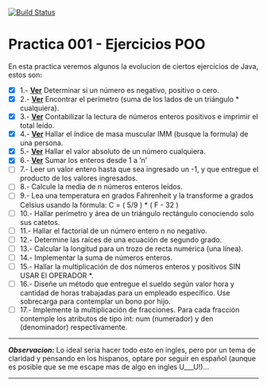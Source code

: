 [![Build Status](https://travis-ci.org/silverfox78/PracticaTDD.svg?branch=master)](https://travis-ci.org/silverfox78/PracticaTDD)

# Practica 001 - Ejercicios POO

En esta practica veremos algunos la evolucion de ciertos ejercicios de Java, estos son:

* [x] 1.- **[Ver](https://github.com/silverfox78/PracticaTDD/blob/master/Informacion/Ejercicio001.md)** Determinar si un número es negativo, positivo o cero.
* [x] 2.- **[Ver](https://github.com/silverfox78/PracticaTDD/blob/master/Informacion/Ejercicio002.md)** Encontrar el perímetro (suma de los lados de un triángulo * cualquiera).
* [x] 3.- **[Ver](https://github.com/silverfox78/PracticaTDD/blob/master/Informacion/Ejercicio003.md)** Contabilizar la lectura de números enteros positivos e imprimir el total leído.
* [x] 4.- **[Ver](https://github.com/silverfox78/PracticaTDD/blob/master/Informacion/Ejercicio004.md)** Hallar el índice de masa muscular IMM (busque la formula) de una persona.
* [x] 5.- **[Ver](https://github.com/silverfox78/PracticaTDD/blob/master/Informacion/Ejercicio005.md)** Hallar el valor absoluto de un número cualquiera.
* [x] 6.- **[Ver](https://github.com/silverfox78/PracticaTDD/blob/master/Informacion/Ejercicio006.md)** Sumar los enteros desde 1 a ‘n’
* [ ] 7.- Leer un valor entero hasta que sea ingresado un -1, y que entregue el producto de los valores ingresados.
* [ ] 8.- Calcule la media de n números enteros leídos.
* [ ] 9.- Lea una temperatura en grados Fahrenheit y la transforme a grados Celsius usando la fórmula: C = ( 5/9 ) * ( F - 32 )
* [ ] 10.- Hallar perímetro y área de un triángulo rectángulo conociendo solo sus catetos.
* [ ] 11.- Hallar el factorial de un número entero n no negativo.
* [ ] 12.- Determine las raíces de una ecuación de segundo grado.
* [ ] 13.- Calcular la longitud para un trozo de recta numérica (una línea).
* [ ] 14.- Implementar la suma de números enteros.
* [ ] 15.- Hallar la multiplicación de dos números enteros y positivos SIN USAR El OPERADOR *.
* [ ] 16.- Diseñe un método que entregue el sueldo según valor hora y cantidad de horas trabajadas para un empleado específico. Use sobrecarga para contemplar un bono por hijo.
* [ ] 17.- Implemente la multiplicación de fracciones. Para cada fracción contemple los atributos de tipo int: num (numerador) y den (denominador) respectivamente.

---

***Observacion:*** Lo ideal seria hacer todo esto en ingles, pero por un tema de claridad y pensando en los hispanos, optare por seguir en español (aunque es posible que se me escape mas de algo en ingles U___U!)...

---